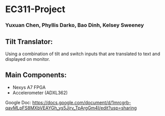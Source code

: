 # EC311-Project 
### Yuxuan Chen, Phyllis Darko, Bao Dinh, Kelsey Sweeney

## Tilt Translator: 
Using a combination of tilt and switch inputs that are translated to text and displayed on monitor. 

## Main Components: 
- Nexys A7 FPGA
- Accelerometer (ADXL362)

Google Doc: https://docs.google.com/document/d/1mrcgrb-qavMLpFS8MXbVEAYGh_ys5Jjrv_TpArgGm4I/edit?usp=sharing
